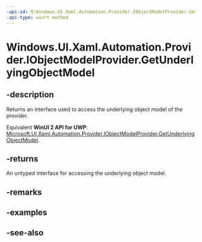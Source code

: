 ```yaml
---
-api-id: M:Windows.UI.Xaml.Automation.Provider.IObjectModelProvider.GetUnderlyingObjectModel
-api-type: winrt method
---
```


<!-- Method syntax
public object GetUnderlyingObjectModel()
-->

# Windows.UI.Xaml.Automation.Provider.IObjectModelProvider.GetUnderlyingObjectModel

## -description
Returns an interface used to access the underlying object model of the provider.

Equivalent **WinUI 2 API for UWP**: [Microsoft.UI.Xaml.Automation.Provider.IObjectModelProvider.GetUnderlyingObjectModel](/windows/winui/api/microsoft.ui.xaml.automation.provider.iobjectmodelprovider.getunderlyingobjectmodel).

## -returns
An untyped interface for accessing the underlying object model.

## -remarks

## -examples

## -see-also
